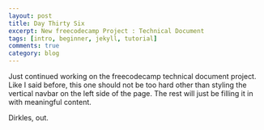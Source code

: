 ```yaml
---
layout: post
title: Day Thirty Six
excerpt: New freecodecamp Project : Technical Document
tags: [intro, beginner, jekyll, tutorial]
comments: true
category: blog
---
```


Just continued working on the freecodecamp technical document project. Like I said before, this one should not be too hard other than styling the vertical navbar on the left side of the page. The rest will just be filling it in with meaningful content.

Dirkles, out. 
